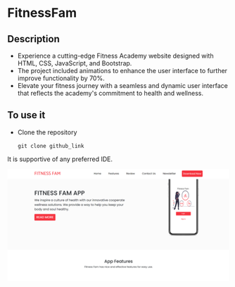 # FitnessFam
<h2>Description</h2>
<ul>
  <li>Experience a cutting-edge Fitness Academy website designed with HTML, CSS, JavaScript, and Bootstrap.  </li>
  <li>The project included animations to enhance the user interface to further improve functionality by 70%.</li>
  <li>Elevate your fitness journey with a seamless and dynamic user interface that reflects the academy's commitment to health and wellness.</li>
</ul>
<h2>To use it</h2>
<ul>
  <li>Clone the repository</li>

  ```
git clone github_link
```
</ul>
<p>It is supportive of any preferred IDE.</p>
<img src="fitness.png" alt="fitnessfamhome">
